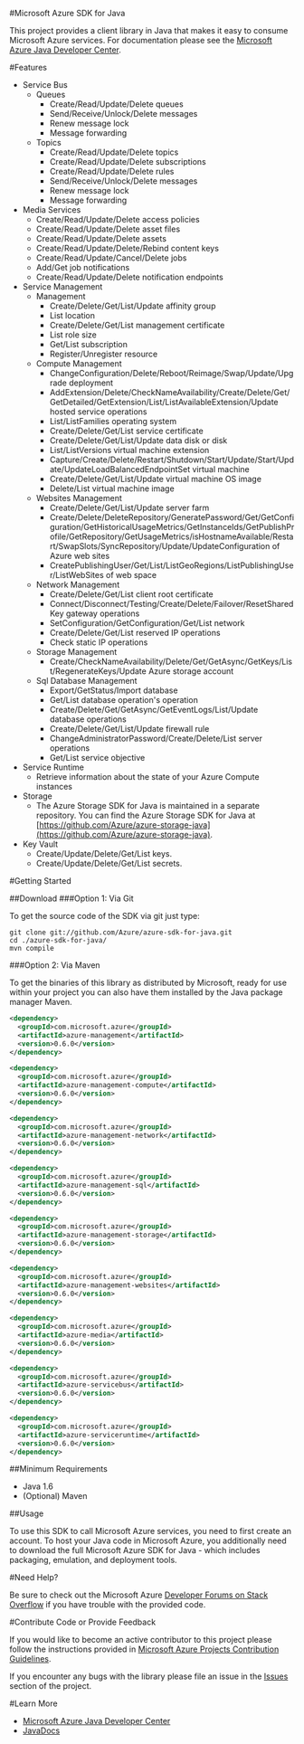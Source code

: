 #Microsoft Azure SDK for Java

This project provides a client library in Java that makes it easy to consume Microsoft Azure services. For documentation please see the [Microsoft Azure Java Developer Center](http://azure.microsoft.com/en-us/develop/java/).


#Features


* Service Bus
    * Queues
        * Create/Read/Update/Delete queues
        * Send/Receive/Unlock/Delete messages
        * Renew message lock
        * Message forwarding
    * Topics
        * Create/Read/Update/Delete topics
        * Create/Read/Update/Delete subscriptions
        * Create/Read/Update/Delete rules
        * Send/Receive/Unlock/Delete messages
        * Renew message lock
        * Message forwarding
* Media Services
    * Create/Read/Update/Delete access policies
    * Create/Read/Update/Delete asset files
    * Create/Read/Update/Delete assets
    * Create/Read/Update/Delete/Rebind content keys
    * Create/Read/Update/Cancel/Delete jobs
    * Add/Get job notifications
    * Create/Read/Update/Delete notification endpoints
* Service Management
    * Management
      * Create/Delete/Get/List/Update affinity group
      * List location
      * Create/Delete/Get/List management certificate
      * List role size
      * Get/List subscription
      * Register/Unregister resource
    * Compute Management
      * ChangeConfiguration/Delete/Reboot/Reimage/Swap/Update/Upgrade deployment
      * AddExtension/Delete/CheckNameAvailability/Create/Delete/Get/GetDetailed/GetExtension/List/ListAvailableExtension/Update hosted service operations
      * List/ListFamilies operating system
      * Create/Delete/Get/List service certificate
      * Create/Delete/Get/List/Update data disk or disk
      * List/ListVersions virtual machine extension
      * Capture/Create/Delete/Restart/Shutdown/Start/Update/Start/Update/UpdateLoadBalancedEndpointSet virtual machine
      * Create/Delete/Get/List/Update virtual machine OS image
      * Delete/List virtual machine image
    * Websites Management
      * Create/Delete/Get/List/Update server farm
      * Create/Delete/DeleteRepository/GeneratePassword/Get/GetConfiguration/GetHistoricalUsageMetrics/GetInstanceIds/GetPublishProfile/GetRepository/GetUsageMetrics/isHostnameAvailable/Restart/SwapSlots/SyncRepository/Update/UpdateConfiguration of Azure web sites
      * CreatePublishingUser/Get/List/ListGeoRegions/ListPublishingUser/ListWebSites of web space
    * Network Management
      * Create/Delete/Get/List client root certificate
      * Connect/Disconnect/Testing/Create/Delete/Failover/ResetSharedKey gateway operations
      * SetConfiguration/GetConfiguration/Get/List network 
      * Create/Delete/Get/List reserved IP operations
      * Check static IP operations
    * Storage Management
      * Create/CheckNameAvailability/Delete/Get/GetAsync/GetKeys/List/RegenerateKeys/Update Azure storage account
    * Sql Database Management
      * Export/GetStatus/Import database 
      * Get/List database operation's operation
      * Create/Delete/Get/GetAsync/GetEventLogs/List/Update database operations
      * Create/Delete/Get/List/Update firewall rule
      * ChangeAdministratorPassword/Create/Delete/List server operations
      * Get/List service objective
* Service Runtime
    * Retrieve information about the state of your Azure Compute instances
* Storage
  * The Azure Storage SDK for Java is maintained in a separate repository. You can find the Azure Storage SDK for Java at [https://github.com/Azure/azure-storage-java](https://github.com/Azure/azure-storage-java). 
* Key Vault
    * Create/Update/Delete/Get/List keys.
    * Create/Update/Delete/Get/List secrets.

#Getting Started

##Download
###Option 1: Via Git

To get the source code of the SDK via git just type:

    git clone git://github.com/Azure/azure-sdk-for-java.git
    cd ./azure-sdk-for-java/
    mvn compile

###Option 2: Via Maven

To get the binaries of this library as distributed by Microsoft, ready for use
within your project you can also have them installed by the Java package manager Maven.

```xml
<dependency>
  <groupId>com.microsoft.azure</groupId>
  <artifactId>azure-management</artifactId>
  <version>0.6.0</version>
</dependency>
```
```xml
<dependency>
  <groupId>com.microsoft.azure</groupId>
  <artifactId>azure-management-compute</artifactId>
  <version>0.6.0</version>
</dependency>
```
```xml
<dependency>
  <groupId>com.microsoft.azure</groupId>
  <artifactId>azure-management-network</artifactId>
  <version>0.6.0</version>
</dependency>
```
```xml
<dependency>
  <groupId>com.microsoft.azure</groupId>
  <artifactId>azure-management-sql</artifactId>
  <version>0.6.0</version>
</dependency>
```
```xml
<dependency>
  <groupId>com.microsoft.azure</groupId>
  <artifactId>azure-management-storage</artifactId>
  <version>0.6.0</version>
</dependency>
```
```xml
<dependency>
  <groupId>com.microsoft.azure</groupId>
  <artifactId>azure-management-websites</artifactId>
  <version>0.6.0</version>
</dependency>
```
```xml
<dependency>
  <groupId>com.microsoft.azure</groupId>
  <artifactId>azure-media</artifactId>
  <version>0.6.0</version>
</dependency>
```
```xml
<dependency>
  <groupId>com.microsoft.azure</groupId>
  <artifactId>azure-servicebus</artifactId>
  <version>0.6.0</version>
</dependency>
```
```xml
<dependency>
  <groupId>com.microsoft.azure</groupId>
  <artifactId>azure-serviceruntime</artifactId>
  <version>0.6.0</version>
</dependency>
```

##Minimum Requirements

* Java 1.6
* (Optional) Maven


##Usage

To use this SDK to call Microsoft Azure services, you need to first create an
account.  To host your Java code in Microsoft Azure, you additionally need to download
the full Microsoft Azure SDK for Java - which includes packaging, emulation, and
deployment tools.


#Need Help?

Be sure to check out the Microsoft Azure [Developer Forums on Stack Overflow](http://go.microsoft.com/fwlink/?LinkId=234489) if you have trouble with the provided code.

#Contribute Code or Provide Feedback

If you would like to become an active contributor to this project please follow the instructions provided in [Microsoft Azure Projects Contribution Guidelines](http://azure.github.com/guidelines.html).

If you encounter any bugs with the library please file an issue in the [Issues](https://github.com/Azure/azure-sdk-for-java/issues) section of the project.

#Learn More

* [Microsoft Azure Java Developer Center](http://azure.microsoft.com/en-us/develop/java/)
* [JavaDocs](http://dl.windowsazure.com/javadoc/)

